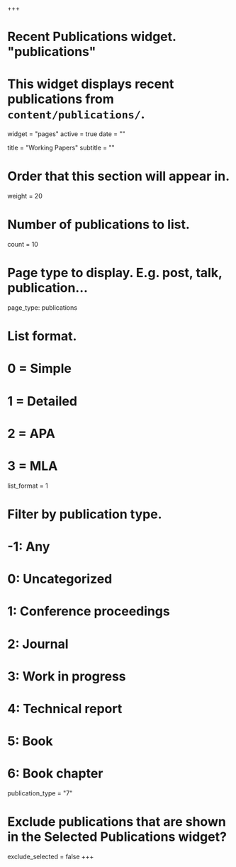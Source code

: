 +++
# Recent Publications widget. "publications"
# This widget displays recent publications from `content/publications/`.
widget = "pages"
active = true
date = ""

title = "Working Papers"
subtitle = ""


# Order that this section will appear in.
weight = 20

# Number of publications to list.
count = 10

# Page type to display. E.g. post, talk, publication...
page_type: publications

# List format.
#   0 = Simple
#   1 = Detailed
#   2 = APA
#   3 = MLA
list_format = 1

# Filter by publication type.
# -1: Any
#  0: Uncategorized
#  1: Conference proceedings
#  2: Journal
#  3: Work in progress
#  4: Technical report
#  5: Book
#  6: Book chapter
publication_type = "7"

# Exclude publications that are shown in the Selected Publications widget?
exclude_selected = false
+++
